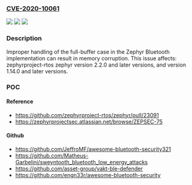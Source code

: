 ### [CVE-2020-10061](https://cve.mitre.org/cgi-bin/cvename.cgi?name=CVE-2020-10061)
![](https://img.shields.io/static/v1?label=Product&message=zephyr&color=blue)
![](https://img.shields.io/static/v1?label=Version&message=%3E%3D%202.2.0%20&color=brighgreen)
![](https://img.shields.io/static/v1?label=Vulnerability&message=CWE-119%20Improper%20Restriction%20of%20Operations%20within%20the%20Bounds%20of%20a%20Memory%20Buffer&color=brighgreen)

### Description

Improper handling of the full-buffer case in the Zephyr Bluetooth implementation can result in memory corruption. This issue affects: zephyrproject-rtos zephyr version 2.2.0 and later versions, and version 1.14.0 and later versions.

### POC

#### Reference
- https://github.com/zephyrproject-rtos/zephyr/pull/23091
- https://zephyrprojectsec.atlassian.net/browse/ZEPSEC-75

#### Github
- https://github.com/JeffroMF/awesome-bluetooth-security321
- https://github.com/Matheus-Garbelini/sweyntooth_bluetooth_low_energy_attacks
- https://github.com/asset-group/vakt-ble-defender
- https://github.com/engn33r/awesome-bluetooth-security

